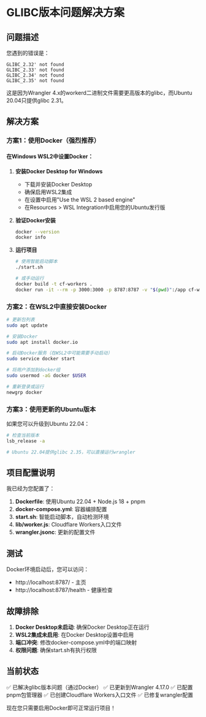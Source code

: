 # GLIBC版本问题解决方案

## 问题描述

您遇到的错误是：
```
GLIBC_2.32' not found
GLIBC_2.33' not found
GLIBC_2.34' not found
GLIBC_2.35' not found
```

这是因为Wrangler 4.x的workerd二进制文件需要更高版本的glibc，而Ubuntu 20.04只提供glibc 2.31。

## 解决方案

### 方案1：使用Docker（强烈推荐）

#### 在Windows WSL2中设置Docker：

1. **安装Docker Desktop for Windows**
   - 下载并安装Docker Desktop
   - 确保启用WSL2集成
   - 在设置中启用"Use the WSL 2 based engine"
   - 在Resources > WSL Integration中启用您的Ubuntu发行版

2. **验证Docker安装**
   ```bash
   docker --version
   docker info
   ```

3. **运行项目**
   ```bash
   # 使用智能启动脚本
   ./start.sh

   # 或手动运行
   docker build -t cf-workers .
   docker run -it --rm -p 3000:3000 -p 8787:8787 -v "$(pwd)":/app cf-workers
   ```

### 方案2：在WSL2中直接安装Docker

```bash
# 更新包列表
sudo apt update

# 安装Docker
sudo apt install docker.io

# 启动Docker服务（在WSL2中可能需要手动启动）
sudo service docker start

# 将用户添加到docker组
sudo usermod -aG docker $USER

# 重新登录或运行
newgrp docker
```

### 方案3：使用更新的Ubuntu版本

如果您可以升级到Ubuntu 22.04：
```bash
# 检查当前版本
lsb_release -a

# Ubuntu 22.04提供glibc 2.35，可以直接运行wrangler
```

## 项目配置说明

我已经为您配置了：

1. **Dockerfile**: 使用Ubuntu 22.04 + Node.js 18 + pnpm
2. **docker-compose.yml**: 容器编排配置
3. **start.sh**: 智能启动脚本，自动检测环境
4. **lib/worker.js**: Cloudflare Workers入口文件
5. **wrangler.jsonc**: 更新的配置文件

## 测试

Docker环境启动后，您可以访问：
- http://localhost:8787/ - 主页
- http://localhost:8787/health - 健康检查

## 故障排除

1. **Docker Desktop未启动**: 确保Docker Desktop正在运行
2. **WSL2集成未启用**: 在Docker Desktop设置中启用
3. **端口冲突**: 修改docker-compose.yml中的端口映射
4. **权限问题**: 确保start.sh有执行权限

## 当前状态

✅ 已解决glibc版本问题（通过Docker）
✅ 已更新到Wrangler 4.17.0
✅ 已配置pnpm包管理器
✅ 已创建Cloudflare Workers入口文件
✅ 已修复wrangler配置

现在您只需要启用Docker即可正常运行项目！